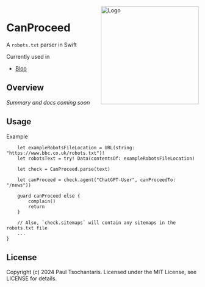<img src="https://ptsochantaris.github.io/trailer/CanProceedLogo.webp" alt="Logo" width=256 align="right">

# CanProceed

A `robots.txt` parser in Swift

Currently used in
- [Bloo](https://github.com/ptsochantaris/bloo)

## Overview

_Summary and docs coming soon_

## Usage

Example
```
    let exampleRobotsFileLocation = URL(string: "https://www.bbc.co.uk/robots.txt")!
    let robotsText = try! Data(contentsOf: exampleRobotsFileLocation)

    let check = CanProceed.parse(text)

    let canProceed = check.agent("ChatGPT-User", canProceedTo: "/news"))
    
    guard canProceed else {
        complain()
        return
    }
    
    // Also, `check.sitemaps` will contain any sitemaps in the robots.txt file
    ...
}
```

## License
Copyright (c) 2024 Paul Tsochantaris. Licensed under the MIT License, see LICENSE for details.
